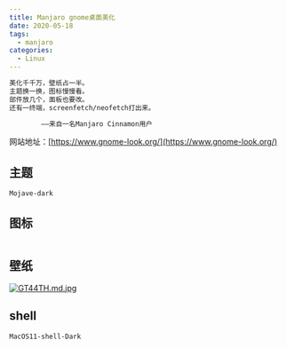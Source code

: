 ```yaml
---
title: Manjaro gnome桌面美化
date: 2020-05-18
tags:
  - manjaro
categories:
  - Linux
---
```


```txt
美化千千万，壁纸占一半。
主题换一换，图标慢慢看。
部件放几个，面板也要改。
还有一终端，screenfetch/neofetch打出来。

        ——来自一名Manjaro Cinnamon用户
```

网站地址：[https://www.gnome-look.org/](https://www.gnome-look.org/)

## 主题

```txt
Mojave-dark
```

## 图标

```txt
```

## 壁纸

[![GT44TH.md.jpg](https://s1.ax1x.com/2020/04/10/GT44TH.md.jpg)](https://imgchr.com/i/GT44TH)

## shell

```shell
MacOS11-shell-Dark
```
